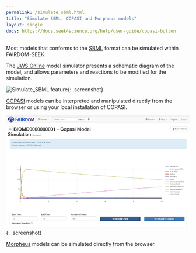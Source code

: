 ```yaml
---
permalink: /simulate_sbml.html
title: "Simulate SBML, COPASI and Morpheus models"
layout: single
docs: https://docs.seek4science.org/help/user-guide/copasi-button
---
```


Most models that conforms to the [SBML](https://sbml.org/) format can be simulated within FAIRDOM-SEEK.

The [JWS Online](http://jjj.mib.ac.uk/) model simulator presents a schematic diagram of the model, and allows parameters and reactions to be modified for the simulation.



![Simulate_SBML feature](/assets/images/Model-simulation-feature.png){: .screenshot}

[COPASI](http://copasi.org/) models can be interpreted and manipulated directly from the browser or using your local installation of COPASI.

![Simulate COPASI model](/assets/images/copasi-model-browser.png){: .screenshot}

[Morpheus](https://morpheus.gitlab.io/) models can be simulated directly from the browser.